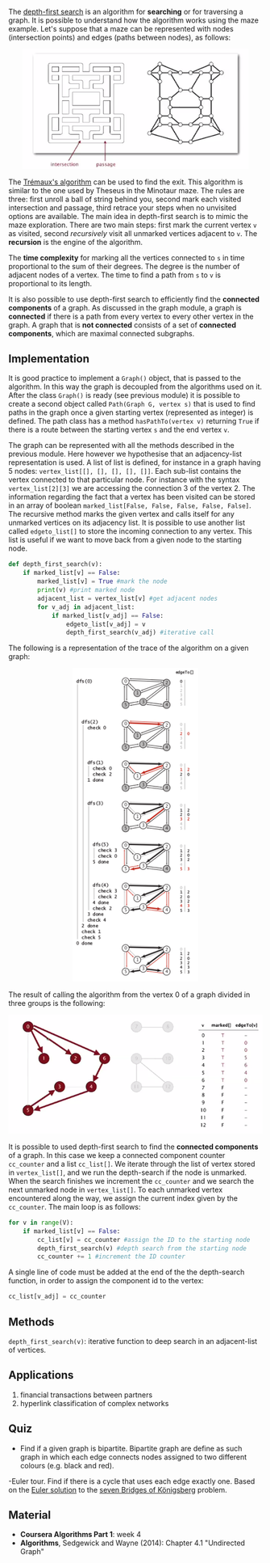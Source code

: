 
The [depth-first search](https://en.wikipedia.org/wiki/Depth-first_search) is an algorithm for **searching** or for traversing a graph. It is possible to understand how the algorithm works using the maze example. Let's suppose that a maze can be represented with nodes (intersection points) and edges (paths between nodes), as follows:

<p align="center">
<img src="./images/dfs_maze_definition.png" width="450">
</p>

The [Trémaux's algorithm](https://en.wikipedia.org/wiki/Maze_solving_algorithm) can be used to find the exit. This algorithm is similar to the one used by Theseus in the Minotaur maze. The rules are three: first unroll a ball of string behind you, second mark each visited intersection and passage, third retrace your steps when no unvisited options are available. The main idea in depth-first search is to mimic the maze exploration. There are two main steps: first mark the current vertex `v` as visited, second *recursively* visit all unmarked vertices adjacent to `v`. The **recursion** is the engine of the algorithm.

The **time complexity** for marking all the vertices connected to `s` in time proportional to the sum of their degrees. The degree is the number of adjacent nodes of a vertex. The time to find a path from `s` to `v` is proportional to its length.

It is also possible to use depth-first search to efficiently find the **connected components** of a graph. As discussed in the graph module, a graph is **connected** if there is a path from every vertex to every other vertex in the graph. A graph that is **not connected** consists of a set of **connected components**, which are maximal connected subgraphs.


Implementation
---------------

It is good practice to implement a `Graph()` object, that is passed to the algorithm. In this way the graph is decoupled from the algorithms  used on it. After the class `Graph()` is ready (see previous module) it is possible to create a second object called `Path(Graph G, vertex s)` that is used to find paths in the graph once a given starting vertex (represented as integer) is defined. The path class has a method `hasPathTo(vertex v)` returning `True` if there is a route between the starting vertex `s` and the end vertex `v`. 

The graph can be represented with all the methods described in the previous module. Here however we hypothesise that an adjacency-list representation is used. A list of list is defined, for instance in a graph having 5 nodes: `vertex_list[[], [], [], [], []]`. Each sub-list contains the vertex connected to that particular node. For instance with the syntax `vertex_list[2][3]` we are accessing the connection 3 of the vertex 2. The information regarding the fact that a vertex has been visited can be stored in an array of boolean `marked_list[False, False, False, False, False]`. The recursive method marks the given vertex and calls itself for any unmarked vertices on its adjacency list. It is possible to use another list called `edgeto_list[]` to store the incoming connection to any vertex. This list is useful if we want to move back from a given node to the starting node.

```Python
def depth_first_search(v):
    if marked_list[v] == False:
        marked_list[v] = True #mark the node
        print(v) #print marked node
        adjacent_list = vertex_list[v] #get adjacent nodes
        for v_adj in adjacent_list:
            if marked_list[v_adj] == False:
                edgeto_list[v_adj] = v
                depth_first_search(v_adj) #iterative call

```

The following is a representation of the trace of the algorithm on a given graph:

<p align="center">
<img src="./images/dfs_trace.png" width="250">
</p>

The result of calling the algorithm from the vertex 0 of a graph divided in three groups is the following:

<p align="center">
<img src="./images/dfs_result.png" width="550">
</p>

It is possible to used depth-first search to find the **connected components** of a graph. In this case we keep a connected component counter `cc_counter` and a list `cc_list[]`. We iterate through the list of vertex stored in `vertex_list[]`, and we run the depth-search if the node is unmarked. When the search finishes we increment the `cc_counter` and we search the next unmarked node in `vertex_list[]`. To each unmarked vertex encountered along the way, we assign the current index given by the `cc_counter`. The main loop is as follows:

```Python
for v in range(V):
    if marked_list[v] == False:
        cc_list[v] = cc_counter #assign the ID to the starting node
        depth_first_search(v) #depth search from the starting node
        cc_counter += 1 #increment the ID counter
```

A single line of code must be added at the end of the the depth-search function, in order to assign the component id to the vertex:

```Python
cc_list[v_adj] = cc_counter
```

Methods
--------

`depth_first_search(v)`: iterative function to deep search in an adjacent-list of vertices.


Applications
------------

1. financial transactions between partners
2. hyperlink classification of complex networks

Quiz
-----

- Find if a given graph is bipartite. Bipartite graph are define as such graph in which each edge connects nodes assigned to two different colours (e.g. black and red).

-Euler tour. Find if there is a cycle that uses each edge exactly one. Based on the [Euler solution](https://en.wikipedia.org/wiki/Eulerian_path) to the [seven Bridges of Königsberg](https://en.wikipedia.org/wiki/Seven_Bridges_of_K%C3%B6nigsberg) problem.


Material
--------
- **Coursera Algorithms Part 1**: week 4
- **Algorithms**, Sedgewick and Wayne (2014): Chapter 4.1 "Undirected Graph"
